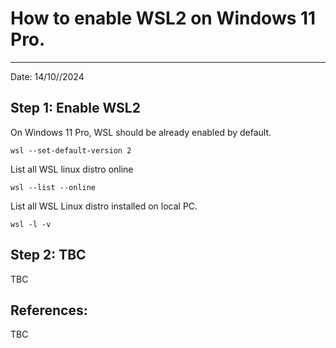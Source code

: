 # How to enable WSL2 on Windows 11 Pro.

----------------------------------------------------------

Date: 14/10//2024

## Step 1: Enable WSL2

On Windows 11 Pro, WSL should be already enabled by default.

```
wsl --set-default-version 2
```
List all WSL linux distro online
```
wsl --list --online
```
List all WSL Linux distro installed on local PC.
```
wsl -l -v
```
## Step 2: TBC

TBC

## References:
TBC
